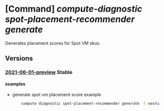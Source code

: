 # [Command] _compute-diagnostic spot-placement-recommender generate_

Generates placement scores for Spot VM skus.

## Versions

### [2021-06-01-preview](/Resources/mgmt-plane/L3N1YnNjcmlwdGlvbnMve30vcHJvdmlkZXJzL21pY3Jvc29mdC5jb21wdXRlL2xvY2F0aW9ucy97fS9kaWFnbm9zdGljcy9zcG90cGxhY2VtZW50cmVjb21tZW5kZXIvZ2VuZXJhdGU=/2021-06-01-preview.xml) **Stable**

<!-- mgmt-plane /subscriptions/{}/providers/microsoft.compute/locations/{}/diagnostics/spotplacementrecommender/generate 2021-06-01-preview -->

#### examples

- generate spot vm placement score example
    ```bash
        compute diagnostic spot-placement-recommender generate -l eastus --subscription ffffffff-ffff-ffff-ffff-ffffffffffff --availability-zones true --desired-locations '["eastus", "eastus2"]' --desired-count 1 --desired-sizes '[{"sku": "Standard_D2_v2"}]'
    ```
